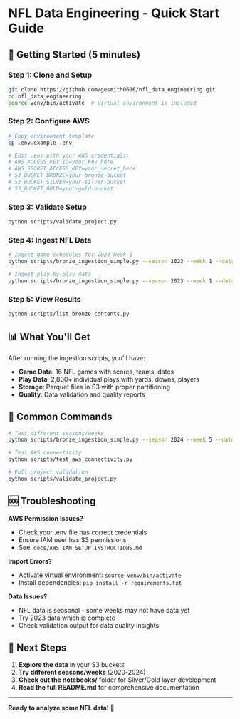 # NFL Data Engineering - Quick Start Guide

## 🚀 Getting Started (5 minutes)

### Step 1: Clone and Setup
```bash
git clone https://github.com/gesmith0606/nfl_data_engineering.git
cd nfl_data_engineering
source venv/bin/activate  # Virtual environment is included
```

### Step 2: Configure AWS
```bash
# Copy environment template
cp .env.example .env

# Edit .env with your AWS credentials:
# AWS_ACCESS_KEY_ID=your_key_here
# AWS_SECRET_ACCESS_KEY=your_secret_here
# S3_BUCKET_BRONZE=your-bronze-bucket
# S3_BUCKET_SILVER=your-silver-bucket  
# S3_BUCKET_GOLD=your-gold-bucket
```

### Step 3: Validate Setup
```bash
python scripts/validate_project.py
```

### Step 4: Ingest NFL Data
```bash
# Ingest game schedules for 2023 Week 1
python scripts/bronze_ingestion_simple.py --season 2023 --week 1 --data-type schedules

# Ingest play-by-play data
python scripts/bronze_ingestion_simple.py --season 2023 --week 1 --data-type pbp
```

### Step 5: View Results
```bash
python scripts/list_bronze_contents.py
```

## 📊 What You'll Get

After running the ingestion scripts, you'll have:
- **Game Data**: 16 NFL games with scores, teams, dates
- **Play Data**: 2,800+ individual plays with yards, downs, players  
- **Storage**: Parquet files in S3 with proper partitioning
- **Quality**: Data validation and quality reports

## 🔧 Common Commands

```bash
# Test different seasons/weeks
python scripts/bronze_ingestion_simple.py --season 2024 --week 5 --data-type schedules

# Test AWS connectivity
python scripts/test_aws_connectivity.py

# Full project validation
python scripts/validate_project.py
```

## 🆘 Troubleshooting

**AWS Permission Issues?**
- Check your .env file has correct credentials
- Ensure IAM user has S3 permissions
- See: `docs/AWS_IAM_SETUP_INSTRUCTIONS.md`

**Import Errors?**
- Activate virtual environment: `source venv/bin/activate`
- Install dependencies: `pip install -r requirements.txt`

**Data Issues?**
- NFL data is seasonal - some weeks may not have data yet
- Try 2023 data which is complete
- Check validation output for data quality insights

## 🎯 Next Steps

1. **Explore the data** in your S3 buckets
2. **Try different seasons/weeks** (2020-2024)
3. **Check out the notebooks/** folder for Silver/Gold layer development
4. **Read the full README.md** for comprehensive documentation

---

**Ready to analyze some NFL data! 🏈**
